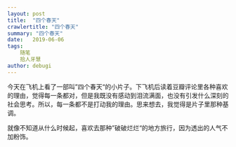 ```yaml
---
layout: post
title:  "四个春天"
crawlertitle: "四个春天"
summary: "四个春天"
date:   2019-06-06
tags: 
    随笔
    拾人牙慧
author: debugi
---     
```


今天在飞机上看了一部叫”四个春天“的小片子。下飞机后读着豆瓣评论里各种喜欢的理由，觉得每一条都对，但是我既没有感动到泪流满面，也没有引发什么深刻的社会思考。所以，每一条都不是打动我的理由。思来想去，我觉得是片子里那种基调。   

就像不知道从什么时候起，喜欢去那种”破破烂烂“的地方旅行，因为透出的人气不加粉饰。 
